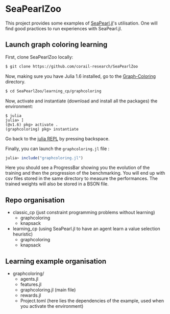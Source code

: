 # SeaPearlZoo

This project provides some examples of [SeaPearl.jl](https://github.com/corail-research/SeaPearl.jl)'s utilisation. One will find good practices to run experiences with SeaPearl.jl.

## Launch graph coloring learning 

First, clone SeaPearlZoo locally:
```bash
$ git clone https://github.com/corail-research/SeaPearlZoo
```

Now, making sure you have Julia 1.6 installed, go to the [Graph-Coloring](https://en.wikipedia.org/wiki/Graph_coloring) directory.
```bash
$ cd SeaPearlZoo/learning_cp/graphcoloring
```

Now, activate and instantiate (download and install all the packages) the environment:
```
$ julia
julia> ]
(@v1.6) pkg> activate . 
(graphcoloring) pkg> instantiate
```

Go back to the [julia REPL](https://docs.julialang.org/en/v1/stdlib/REPL/) by pressing backspace.

Finally, you can launch the `graphcoloring.jl` file :
```julia
julia> include("graphcoloring.jl")
```

Here you should see a ProgressBar showing you the evolution of the training and then the progression of the benchmarking. You will end up with csv files stored in the same directory to measure the performances. The trained weights will also be stored in a BSON file.

## Repo organisation

- classic_cp (just constraint programming problems without learning)
    - graphcoloring
    - knapsack
- learning_cp (using SeaPearl.jl to have an agent learn a value selection heuristic)
    - graphcoloring
    - knapsack


## Learning example organisation

- graphcoloring/
    - agents.jl
    - features.jl
    - graphcoloring.jl (main file)
    - rewards.jl
    - Project.toml (here lies the dependencies of the example, used when you activate the environment)

